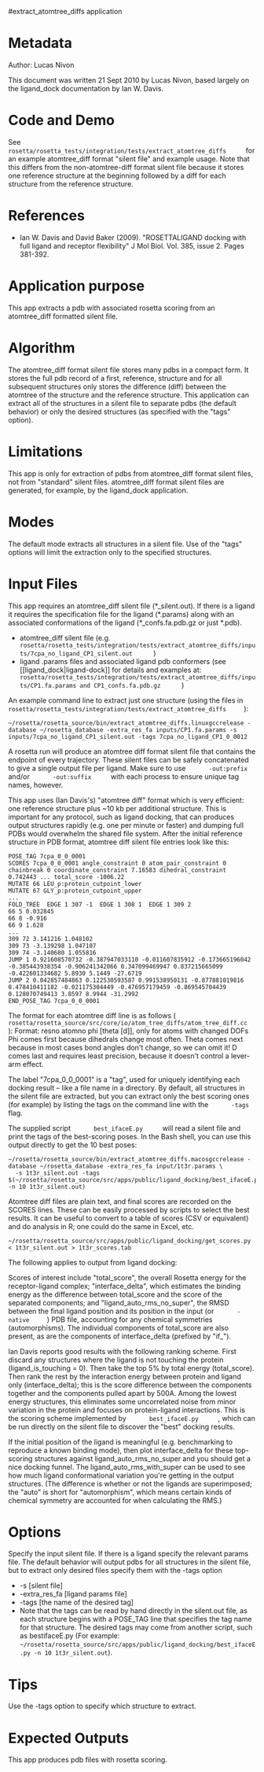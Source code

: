 #extract\_atomtree\_diffs application

Metadata
========

Author: Lucas Nivon

This document was written 21 Sept 2010 by Lucas Nivon, based largely on the ligand\_dock documentation by Ian W. Davis.

Code and Demo
=============

See `       rosetta/rosetta_tests/integration/tests/extract_atomtree_diffs      ` for an example atomtree\_diff format "silent file" and example usage. Note that this differs from the non-atomtree-diff format silent file because it stores one reference structure at the beginning followed by a diff for each structure from the reference structure.

References
==========

-   Ian W. Davis and David Baker (2009). "ROSETTALIGAND docking with full ligand and receptor flexibility" J Mol Biol. Vol. 385, issue 2. Pages 381-392.

Application purpose
===========================================

This app extracts a pdb with associated rosetta scoring from an atomtree\_diff formatted silent file.

Algorithm
=========

The atomtree\_diff format silent file stores many pdbs in a compact form. It stores the full pdb record of a first, reference, structure and for all subsequent structures only stores the difference (diff) between the atomtree of the structure and the reference structure. This application can extract all of the structures in a silent file to separate pdbs (the default behavior) or only the desired structures (as specified with the "tags" option).

Limitations
===========

This app is only for extraction of pdbs from atomtree\_diff format silent files, not from "standard" silent files. atomtree\_diff format silent files are generated, for example, by the ligand\_dock application.

Modes
=====

The default mode extracts all structures in a silent file. Use of the "tags" options will limit the extraction only to the specified structures.

Input Files
===========

This app requires an atomtree\_diff silent file (\*\_silent.out). If there is a ligand it requires the specification file for the ligand (\*.params) along with an associated conformations of the ligand (\*\_confs.fa.pdb.gz or just \*.pdb).

-   atomtree\_diff silent file (e.g. `        rosetta/rosetta_tests/integration/tests/extract_atomtree_diffs/inputs/7cpa_no_ligand_CP1_silent.out       `)
-   ligand .params files and associated ligand pdb conformers (see [[ligand_dock|ligand-dock]] for details and examples at: `        rosetta/rosetta_tests/integration/tests/extract_atomtree_diffs/inputs/CP1.fa.params and CP1_confs.fa.pdb.gz       `)

An example command line to extract just one structure (using the files in `       rosetta/rosetta_tests/integration/tests/extract_atomtree_diffs      `):

```
~/rosetta/rosetta_source/bin/extract_atomtree_diffs.linuxgccrelease -database ~/rosetta_database -extra_res_fa inputs/CP1.fa.params -s inputs/7cpa_no_ligand_CP1_silent.out -tags 7cpa_no_ligand_CP1_0_0012
```

A rosetta run will produce an atomtree diff format silent file that contains the endpoint of every trajectory. These silent files can be safely concatenated to give a single output file per ligand. Make sure to use `       -out:prefix      ` and/or `       -out:suffix      ` with each process to ensure unique tag names, however.

This app uses (Ian Davis's) "atomtree diff" format which is very efficient: one reference structure plus \~10 kb per additional structure. This is important for any protocol, such as ligand docking, that can produces output structures rapidly (e.g. one per minute or faster) and dumping full PDBs would overwhelm the shared file system. After the initial reference structure in PDB format, atomtree diff silent file entries look like this:

```
POSE_TAG 7cpa_0_0_0001
SCORES 7cpa_0_0_0001 angle_constraint 0 atom_pair_constraint 0 chainbreak 0 coordinate_constraint 7.16583 dihedral_constraint 0.742443 ... total_score -1006.22
MUTATE 66 LEU_p:protein_cutpoint_lower
MUTATE 67 GLY_p:protein_cutpoint_upper
...
FOLD_TREE  EDGE 1 307 -1  EDGE 1 308 1  EDGE 1 309 2
66 5 0.032845
66 8 -0.916
66 9 1.628
...
309 72 3.141216 1.048102
309 73 -3.139298 1.047107
309 74 -3.140680 1.055816
JUMP 1 0.921608570732 -0.387947033110 -0.011607835912 -0.173665196042 -0.385443938354 -0.906241342066 0.347099469947 0.837215665099 -0.422601334682 5.8930 5.1449 -27.6719
JUMP 2 0.042857484863 0.122530593587 0.991538950131 -0.877881019816 0.478410411182 -0.021175304449 -0.476957179459 -0.869545704439 0.128070749413 3.8597 8.9944 -31.2992
END_POSE_TAG 7cpa_0_0_0001
```

The format for each atomtree diff line is as follows ( `       rosetta/rosetta_source/src/core/io/atom_tree_diffs/atom_tree_diff.cc      `):
 Format: resno atomno phi [theta [d]], only for atoms with changed DOFs
 Phi comes first because dihedrals change most often.
 Theta comes next because in most cases bond angles don't change, so we can omit it!
 D comes last and requires least precision, because it doesn't control a lever-arm effect.

The label "7cpa\_0\_0\_0001" is a "tag", used for uniquely identifying each docking result – like a file name in a directory. By default, all structures in the silent file are extracted, but you can extract only the best scoring ones (for example) by listing the tags on the command line with the `       -tags      ` flag.

The supplied script `       best_ifaceE.py      ` will read a silent file and print the tags of the best-scoring poses. In the Bash shell, you can use this output directly to get the 10 best poses:

```
~/rosetta/rosetta_source/bin/extract_atomtree_diffs.macosgccrelease -database ~/rosetta_database -extra_res_fa input/1t3r.params \
  -s 1t3r_silent.out -tags $(~/rosetta/rosetta_source/src/apps/public/ligand_docking/best_ifaceE.py -n 10 1t3r_silent.out)
```

Atomtree diff files are plain text, and final scores are recorded on the SCORES lines. These can be easily processed by scripts to select the best results. It can be useful to convert to a table of scores (CSV or equivalent) and do analysis in R; one could do the same in Excel, etc.

```
~/rosetta/rosetta_source/src/apps/public/ligand_docking/get_scores.py < 1t3r_silent.out > 1t3r_scores.tab
```

The following applies to output from ligand docking:

Scores of interest include "total\_score", the overall Rosetta energy for the receptor-ligand complex; "interface\_delta", which estimates the binding energy as the difference between total\_score and the score of the separated components; and "ligand\_auto\_rms\_no\_super", the RMSD between the final ligand position and its position in the input (or `       -native      `) PDB file, accounting for any chemical symmetries (automorphisms). The individual components of total\_score are also present, as are the components of interface\_delta (prefixed by "if\_").

Ian Davis reports good results with the following ranking scheme. First discard any structures where the ligand is not touching the protein (ligand\_is\_touching = 0). Then take the top 5% by total energy (total\_score). Then rank the rest by the interaction energy between protein and ligand only (interface\_delta); this is the score difference between the components together and the components pulled apart by 500A. Among the lowest energy structures, this eliminates some uncorrelated noise from minor variation in the protein and focuses on protein-ligand interactions. This is the scoring scheme implemented by `       best_ifaceE.py      ` , which can be run directly on the silent file to discover the "best" docking results.

If the initial position of the ligand is meaningful (e.g. benchmarking to reproduce a known binding mode), then plot interface\_delta for these top-scoring structures against ligand\_auto\_rms\_no\_super and you should get a nice docking funnel. The ligand\_auto\_rms\_with\_super can be used to see how much ligand conformational variation you're getting in the output structures. (The difference is whether or not the ligands are superimposed; the "auto" is short for "automorphism", which means certain kinds of chemical symmetry are accounted for when calculating the RMS.)

Options
=======

Specify the input silent file. If there is a ligand specify the relevant params file. The default behavior will output pdbs for all structures in the silent file, but to extract only desired files specify them with the -tags option

-   -s [silent file]
-   -extra\_res\_fa [ligand params file]
-   -tags [the name of the desired tag]
-   Note that the tags can be read by hand directly in the silent.out file, as each structure begins with a POSE\_TAG line that specifies the tag name for that structure. The desired tags may come from another script, such as bestifaceE.py (For example: `~/rosetta/rosetta_source/src/apps/public/ligand_docking/best_ifaceE.py -n 10 1t3r_silent.out`).

Tips
====

Use the -tags option to specify which structure to extract.

Expected Outputs
================

This app produces pdb files with rosetta scoring.
